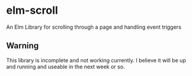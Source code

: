 # elm-scroll
An Elm Library for scrolling through a page and handling event triggers

## Warning

This library is incomplete and not working currently. I believe it will be up and running and useable
in the next week or so.

